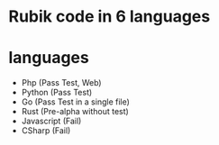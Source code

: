 # Rubik code in 6 languages

# languages

* Php (Pass Test, Web)
* Python (Pass Test)
* Go (Pass Test in a single file)
* Rust (Pre-alpha without test)
* Javascript (Fail)
* CSharp (Fail)